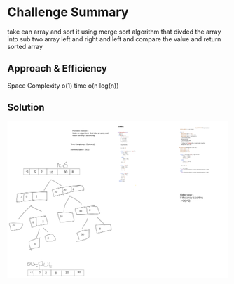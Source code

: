 # Challenge Summary
take ean array and sort it using merge sort algorithm that divded the array into sub two array left and right and left and compare the value and return sorted array 

## Approach & Efficiency
Space Complexity o(1)
time o(n log(n))
## Solution
![img](../../assets/mergesort.png)
